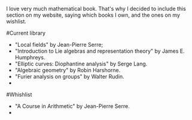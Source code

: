 
I love very much mathematical book. That's why I decided to include this section on my website, saying which books I own, and the ones on my wishlist.

#Current library

- "Local fields" by Jean-Pierre Serre;
- "Introduction to Lie algebras and representation theory" by James E. Humphreys.
- "Elliptic curves: Diophantine analysis" by Serge Lang.
- "Algebraic geometry" by Robin Harshorne.
- "Furier analysis on groups" by Walter Rudin.
- 

#Whishlist

- "A Course in Arithmetic" by Jean-Pierre Serre.
- 


